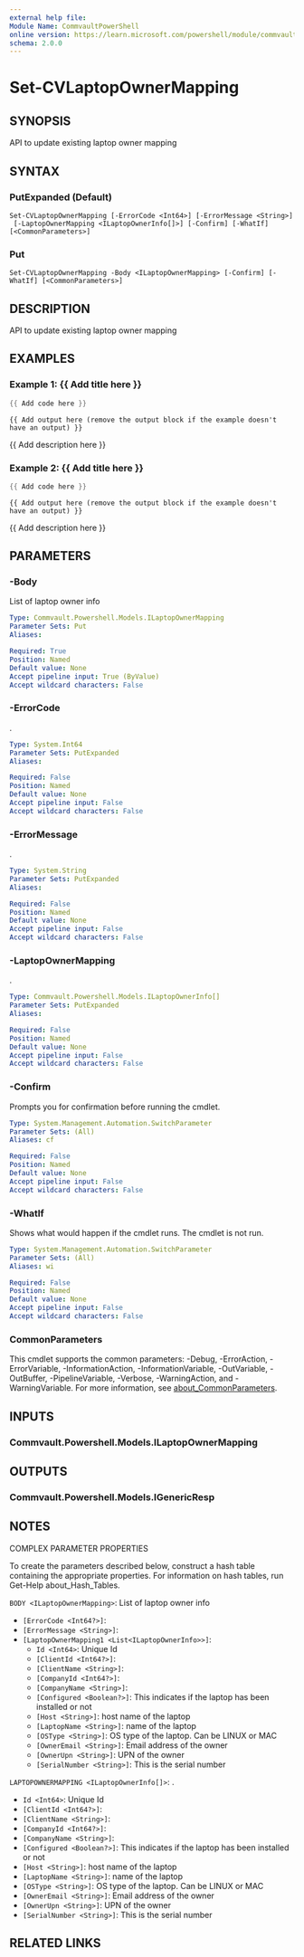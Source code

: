```yaml
---
external help file:
Module Name: CommvaultPowerShell
online version: https://learn.microsoft.com/powershell/module/commvaultpowershell/set-cvlaptopownermapping
schema: 2.0.0
---
```


# Set-CVLaptopOwnerMapping

## SYNOPSIS
API to update existing laptop owner mapping

## SYNTAX

### PutExpanded (Default)
```
Set-CVLaptopOwnerMapping [-ErrorCode <Int64>] [-ErrorMessage <String>]
 [-LaptopOwnerMapping <ILaptopOwnerInfo[]>] [-Confirm] [-WhatIf] [<CommonParameters>]
```

### Put
```
Set-CVLaptopOwnerMapping -Body <ILaptopOwnerMapping> [-Confirm] [-WhatIf] [<CommonParameters>]
```

## DESCRIPTION
API to update existing laptop owner mapping

## EXAMPLES

### Example 1: {{ Add title here }}
```powershell
{{ Add code here }}
```

```output
{{ Add output here (remove the output block if the example doesn't have an output) }}
```

{{ Add description here }}

### Example 2: {{ Add title here }}
```powershell
{{ Add code here }}
```

```output
{{ Add output here (remove the output block if the example doesn't have an output) }}
```

{{ Add description here }}

## PARAMETERS

### -Body
List of laptop owner info

```yaml
Type: Commvault.Powershell.Models.ILaptopOwnerMapping
Parameter Sets: Put
Aliases:

Required: True
Position: Named
Default value: None
Accept pipeline input: True (ByValue)
Accept wildcard characters: False
```

### -ErrorCode
.

```yaml
Type: System.Int64
Parameter Sets: PutExpanded
Aliases:

Required: False
Position: Named
Default value: None
Accept pipeline input: False
Accept wildcard characters: False
```

### -ErrorMessage
.

```yaml
Type: System.String
Parameter Sets: PutExpanded
Aliases:

Required: False
Position: Named
Default value: None
Accept pipeline input: False
Accept wildcard characters: False
```

### -LaptopOwnerMapping
.

```yaml
Type: Commvault.Powershell.Models.ILaptopOwnerInfo[]
Parameter Sets: PutExpanded
Aliases:

Required: False
Position: Named
Default value: None
Accept pipeline input: False
Accept wildcard characters: False
```

### -Confirm
Prompts you for confirmation before running the cmdlet.

```yaml
Type: System.Management.Automation.SwitchParameter
Parameter Sets: (All)
Aliases: cf

Required: False
Position: Named
Default value: None
Accept pipeline input: False
Accept wildcard characters: False
```

### -WhatIf
Shows what would happen if the cmdlet runs.
The cmdlet is not run.

```yaml
Type: System.Management.Automation.SwitchParameter
Parameter Sets: (All)
Aliases: wi

Required: False
Position: Named
Default value: None
Accept pipeline input: False
Accept wildcard characters: False
```

### CommonParameters
This cmdlet supports the common parameters: -Debug, -ErrorAction, -ErrorVariable, -InformationAction, -InformationVariable, -OutVariable, -OutBuffer, -PipelineVariable, -Verbose, -WarningAction, and -WarningVariable. For more information, see [about_CommonParameters](http://go.microsoft.com/fwlink/?LinkID=113216).

## INPUTS

### Commvault.Powershell.Models.ILaptopOwnerMapping

## OUTPUTS

### Commvault.Powershell.Models.IGenericResp

## NOTES

COMPLEX PARAMETER PROPERTIES

To create the parameters described below, construct a hash table containing the appropriate properties. For information on hash tables, run Get-Help about_Hash_Tables.


`BODY <ILaptopOwnerMapping>`: List of laptop owner info
  - `[ErrorCode <Int64?>]`: 
  - `[ErrorMessage <String>]`: 
  - `[LaptopOwnerMapping1 <List<ILaptopOwnerInfo>>]`: 
    - `Id <Int64>`: Unique Id
    - `[ClientId <Int64?>]`: 
    - `[ClientName <String>]`: 
    - `[CompanyId <Int64?>]`: 
    - `[CompanyName <String>]`: 
    - `[Configured <Boolean?>]`: This indicates if the laptop has been installed or not
    - `[Host <String>]`: host name of the laptop
    - `[LaptopName <String>]`: name of the laptop
    - `[OSType <String>]`: OS type of the laptop. Can be LINUX or MAC
    - `[OwnerEmail <String>]`: Email address of the owner
    - `[OwnerUpn <String>]`: UPN of the owner
    - `[SerialNumber <String>]`: This is the serial number

`LAPTOPOWNERMAPPING <ILaptopOwnerInfo[]>`: .
  - `Id <Int64>`: Unique Id
  - `[ClientId <Int64?>]`: 
  - `[ClientName <String>]`: 
  - `[CompanyId <Int64?>]`: 
  - `[CompanyName <String>]`: 
  - `[Configured <Boolean?>]`: This indicates if the laptop has been installed or not
  - `[Host <String>]`: host name of the laptop
  - `[LaptopName <String>]`: name of the laptop
  - `[OSType <String>]`: OS type of the laptop. Can be LINUX or MAC
  - `[OwnerEmail <String>]`: Email address of the owner
  - `[OwnerUpn <String>]`: UPN of the owner
  - `[SerialNumber <String>]`: This is the serial number

## RELATED LINKS

